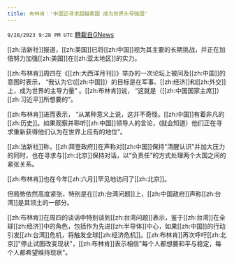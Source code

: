 ```yaml
---
title: 布林肯：'中国正寻求超越美国 成为世界头号强国'
---
```

`9/28/2023 9:28 PM UTC` [轉載自GNews](https://gnews.org/articles/1753926)

[[zh:法新社]]报道，[[zh:美国]]已将[[zh:中国]]视为其主要的长期挑战，并正在加倍努力加强[[zh:美国]]在[[zh:亚太地区]]的实力。

[[zh:布林肯]]周四在《[[zh:大西洋月刊]]》举办的一次论坛上被问及[[zh:中国]]的意图时表示， “我认为它([[zh:中国]]）的目标是在军事、[[zh:经济]]和[[zh:外交]]上，成为世界的主导力量” 。[[zh:布林肯]]说，   “这就是（[[zh:中国国家主席]]）[[zh:习近平]]所想要的”。

[[zh:布林肯]]进而表示， “从某种意义上说，这并不奇怪。[[zh:中国]]有着非凡的[[zh:历史]]。如果观察并聆听[[zh:中国]]领导人的言论，(就会知道）他们正在寻求重新获得他们认为在世界上应有的地位”。

[[zh:法新社]]称，[[zh:拜登政府]]在声称对[[zh:中国]]保持"清醒认识"并加大压力的同时，也在寻求与[[zh:北京]]保持对话，以“负责任”的方式处理两个大国之间的紧张关系。

[[zh:布林肯]]也在今年[[zh:六月]]罕见地访问了[[zh:北京]]。

但局势依然高度紧张，特别是在[[zh:台湾问题]]上，[[zh:中国政府]]声称[[zh:台湾]]是其领土的一部分。

[[zh:布林肯]]在周四的谈话中特别谈到[[zh:台湾问题]]表示，鉴于[[zh:台湾]]在全球[[zh:经济]]中的角色，包括作为先进[[zh:半导体]]中心，如果[[zh:中国]]的行动引发[[zh:台湾]]危机，将触发全球[[zh:经济危机]]。[[zh:布林肯]]再次呼吁[[zh:北京]]"停止试图改变现状"，[[zh:布林肯]]表示相信"每个人都想要和平与稳定，每个人都希望维持现状"。
